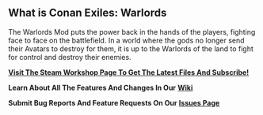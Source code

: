 ## What is Conan Exiles: Warlords
The Warlords Mod puts the power back in the hands of the players, fighting face to face on the battlefield. In a world where the gods no longer send their Avatars to destroy for them, it is up to the Warlords of the land to fight for control and destroy their enemies.
  
[**Visit The Steam Workshop Page To Get The Latest Files And Subscribe!**](http://steamcommunity.com/sharedfiles/filedetails/?id=883029421)  
  
**Learn About All The Features And Changes In Our** [**Wiki**](../../wiki)  
  
**Submit Bug Reports And Feature Requests On Our** [**Issues Page**](../../issues)
